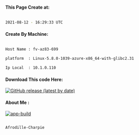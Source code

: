 
   
#### This Page Create at:

```bash

2021-08-12 - 16:29:33 UTC

```

#### Create By Machine:

```bash

Host Name : fv-az83-699

platform  : Linux-5.8.0-1039-azure-x86_64-with-glibc2.31

Ip Local  : 10.1.0.110

```
#### Download This code Here:

[![GitHub release (latest by date)](https://img.shields.io/github/v/release/Afrodille-Charpie/App-Build-1?style=for-the-badge&label=Download)](https://github.com/Afrodille-Charpie/App-Build-1/releases) 

</p> 

#### About Me :

[![app-build](https://github.com/Afrodille-Charpie/App-Build-1/actions/workflows/app-build.yml/badge.svg)](https://github.com/Afrodille-Charpie/App-Build-1/actions/workflows/app-build.yml)

```bash

Afrodille-Charpie

```

